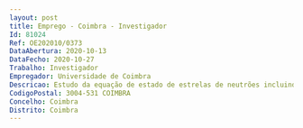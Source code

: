 ```yaml
--- 
layout: post
title: Emprego - Coimbra - Investigador
Id: 81024
Ref: OE202010/0373
DataAbertura: 2020-10-13
DataFecho: 2020-10-27
Trabalho: Investigador
Empregador: Universidade de Coimbra
Descricao: Estudo da equação de estado de estrelas de neutrões incluindo fases não homogéneas, matéria magnetizada, e graus de liberdade não nucleónicos, construção de equações de estado unificadas e calibradas impondo condições observacionais (astrofísicas e gravitacionais), teóricas e experimentais, aplicação de métodos estatísticos como inferência bayesiana e machine learning.
CodigoPostal: 3004-531 COIMBRA
Concelho: Coimbra
Distrito: Coimbra
--- 
```

